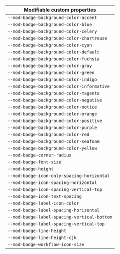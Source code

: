 | Modifiable custom properties |
| --- |
| `--mod-badge-background-color-accent` |
| `--mod-badge-background-color-blue` |
| `--mod-badge-background-color-celery` |
| `--mod-badge-background-color-chartreuse` |
| `--mod-badge-background-color-cyan` |
| `--mod-badge-background-color-default` |
| `--mod-badge-background-color-fuchsia` |
| `--mod-badge-background-color-gray` |
| `--mod-badge-background-color-green` |
| `--mod-badge-background-color-indigo` |
| `--mod-badge-background-color-informative` |
| `--mod-badge-background-color-magenta` |
| `--mod-badge-background-color-negative` |
| `--mod-badge-background-color-notice` |
| `--mod-badge-background-color-orange` |
| `--mod-badge-background-color-positive` |
| `--mod-badge-background-color-purple` |
| `--mod-badge-background-color-red` |
| `--mod-badge-background-color-seafoam` |
| `--mod-badge-background-color-yellow` |
| `--mod-badge-corner-radius` |
| `--mod-badge-font-size` |
| `--mod-badge-height` |
| `--mod-badge-icon-only-spacing-horizontal` |
| `--mod-badge-icon-spacing-horizontal` |
| `--mod-badge-icon-spacing-vertical-top` |
| `--mod-badge-icon-text-spacing` |
| `--mod-badge-label-icon-color` |
| `--mod-badge-label-spacing-horizontal` |
| `--mod-badge-label-spacing-vertical-bottom` |
| `--mod-badge-label-spacing-vertical-top` |
| `--mod-badge-line-height` |
| `--mod-badge-line-height-cjk` |
| `--mod-badge-workflow-icon-size` |